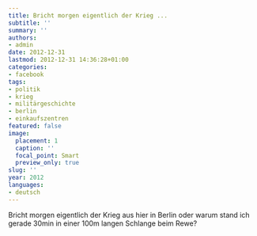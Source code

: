 ```yaml
---
title: Bricht morgen eigentlich der Krieg ...
subtitle: ''
summary: ''
authors:
- admin
date: 2012-12-31
lastmod: 2012-12-31 14:36:28+01:00
categories:
- facebook
tags:
- politik
- krieg
- militärgeschichte
- berlin
- einkaufszentren
featured: false
image:
  placement: 1
  caption: ''
  focal_point: Smart
  preview_only: true
slug: ''
year: 2012
languages:
- deutsch
---
```


Bricht morgen eigentlich der Krieg aus hier in Berlin oder warum stand ich gerade 30min in einer 100m langen Schlange beim Rewe?